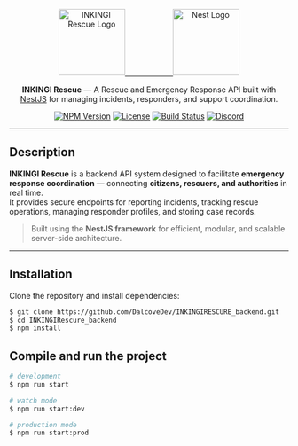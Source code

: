 <p align="center">
  <a href="https://github.com/DalcoveDev/INKINGIRESCURE_backend" target="blank">
    <img src="https://github.com/user-attachments/assets/7d8972cd-f7e9-48bf-9910-4b1ec4569446" width="120" alt="INKINGI Rescue Logo" />
    &nbsp;&nbsp;&nbsp;&nbsp;&nbsp;&nbsp;&nbsp;&nbsp;&nbsp;&nbsp;&nbsp;&nbsp;&nbsp;&nbsp;&nbsp;&nbsp;&nbsp;&nbsp;&nbsp;&nbsp;
    <img src="https://nestjs.com/img/logo-small.svg" width="120" alt="Nest Logo" />
  </a>
</p>

<p align="center">
  <b>INKINGI Rescue</b> — A Rescue and Emergency Response API built with <a href="http://nestjs.com" target="_blank">NestJS</a> for managing incidents, responders, and support coordination.
</p>

<p align="center">
  <a href="https://www.npmjs.com/package/@nestjs/core" target="_blank"><img src="https://img.shields.io/npm/v/@nestjs/core.svg" alt="NPM Version" /></a>
  <a href="https://github.com/DalcoveDev/INKINGIRescue_backend/blob/main/LICENSE" target="_blank"><img src="https://img.shields.io/badge/license-MIT-blue.svg" alt="License" /></a>
  <a href="https://circleci.com/gh/DalcoveDev/INKINGIRescue_backend" target="_blank"><img src="https://img.shields.io/circleci/build/github/DalcoveDev/INKINGIRescue_backend/main" alt="Build Status" /></a>
  <a href="https://discord.gg" target="_blank"><img src="https://img.shields.io/badge/community-online-brightgreen.svg" alt="Discord" /></a>
</p>

---

## Description

**INKINGI Rescue** is a backend API system designed to facilitate **emergency response coordination** — connecting **citizens, rescuers, and authorities** in real time.  
It provides secure endpoints for reporting incidents, tracking rescue operations, managing responder profiles, and storing case records.

> Built using the **NestJS framework** for efficient, modular, and scalable server-side architecture.

---

## Installation

Clone the repository and install dependencies:

```bash
$ git clone https://github.com/DalcoveDev/INKINGIRESCURE_backend.git
$ cd INKINGIRescure_backend
$ npm install
```

## Compile and run the project

```bash
# development
$ npm run start

# watch mode
$ npm run start:dev

# production mode
$ npm run start:prod
```

